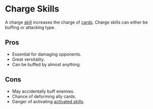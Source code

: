 # Charge Skills
A charge [skill](../Rules4v3/Cards_and_Skills.md/#skill) increases the charge of [cards](../Rules4v3/Cards_and_Skills.md/#cards).
Charge skills can either be buffing or attacking type.
## Pros
- Essential for damaging opponents.
- Great versitality.
- Can be buffed by almost anything.
## Cons
- May accidentally buff enemies.
- Chance of deforming ally cards.
- Danger of activating [activated skills](./Activated_Skills.md).